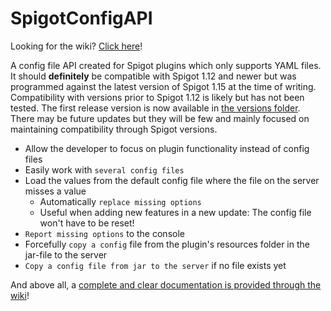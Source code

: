 # SpigotConfigAPI
Looking for the wiki? [Click here](https://github.com/Nuytemans-Dieter/ConfigAPI/wiki)!

 A config file API created for Spigot plugins which only supports YAML files. It should **definitely** be compatible with Spigot 1.12 and newer but was programmed against the latest version of Spigot 1.15 at the time of writing. Compatibility with versions prior to Spigot 1.12 is likely but has not been tested.
 The first release version is now available in [the versions folder](https://github.com/Nuytemans-Dieter/ConfigAPI/tree/master/versions). There may be future updates but they will be few and mainly focused on maintaining compatibility through Spigot versions.
 - Allow the developer to focus on plugin functionality instead of config files
 - Easily work with `several config files`
 - Load the values from the default config file where the file on the server misses a value
   - Automatically `replace missing options`
   - Useful when adding new features in a new update: The config file won't have to be reset!
 - `Report missing options` to the console
 - Forcefully `copy a config` file from the plugin's resources folder in the jar-file to the server
 - `Copy a config file from jar to the server` if no file exists yet

And above all, a [complete and clear documentation is provided through the wiki](https://github.com/Nuytemans-Dieter/ConfigAPI/wiki)!
